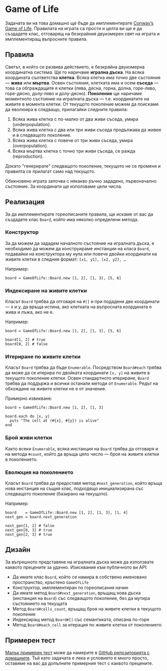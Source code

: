 # Game of Life

Задачата ви на това домашно ще бъде да имплементирате [Conway’s Game of Life](http://en.wikipedia.org/wiki/Conway's_Game_of_Life). Правилата на играта са прости и целта ви ще е да създадете клас, отговарящ на безкрайния двуизмерен свят на играта и имплементиращ въпросните правила.

## Правила

Светът, в който се развива действието, е безкрайна двуизмерна координатна система. Ще го наричаме **игрална дъска**. На всяка координата съответства **клетка**. Всяка клетка има точно две състояния — **жива** или **мъртва**. Освен състояния, клетката има и осем **съседа** — това са обграждащите я клетки (лява, дясна, горна, долна, горе-ляво, горе-дясно, долу-ляво и долу-дясно). **Поколение** ще наричаме моментното състояние на игралната дъска — т.е. координатите на живите в момента клетки. От текущото поколение можем да поискаме да еволюира в следващо, прилагайки следните правила:

1. Всяка жива клетка с по-малко от два живи съседа, умира (underpopulation).
2. Всяка жива клетка с два или три живи съседа продължава да живее и в следващото поколение.
3. Всяка жива клетка с повече от три живи съседа, умира (overpopulation).
4. Всяка мъртва клетка с точно три живи съседа, се ражда (reproduction).

Докато "генерирате" следващото поколение, текущото не се променя и правилта се прилагат само над текущото.

Обикновено играта започва с някакво ръчно зададено, първоначално състояние. За координати ще използваме цели числа.

## Реализация

За да имплементирате гореописаните правила, ще искаме от вас да създадете клас `Board`, който има няколко определени метода.

### Конструктор

За да можем да зададем началното състояние на игралната дъска, е необходимо да можем да конструираме инстанции на класа `Board`, подавайки на конструктора му нула или повече двойки координати на живите клетки в следния формат: `[x1, y1], [x2, y2], …`

Например:

    board = GameOfLife::Board.new [1, 2], [1, 3], [5, 6]

### Индексиране на живите клетки

Класът `Board` трябва да отговаря на `#[]` и при подадени две координати — x и y, да връща истина, ако клетката на въпросната координата е жива и лъжа, ако не е.

Например:

    board = GameOfLife::Board.new [1, 2], [1, 3], [5, 6]

    board[1, 2] # true
    board[0, 2] # false

### Итериране по живите клетки

Класът `Board` трябва да бъде `Enumerable`. Посредством `Board#each` трябва да може да се итерира по двойката координати `[x, y]` на живите в текущото поколение клетки. Освен стандартното итериране, `Board` трябва да поддържа и всички останали методи от `Enumerable`. Редът на обхождане на живите клетки не е от значение.

Примерно извикване:

    board = GameOfLife::Board.new [1, 2], [1, 3]

    board.each do |x, y|
      puts "The cell at (#{x}, #{y}) is alive"
    end

### Брой живи клетки

Както всеки `Enumerable`, всяка инстанция на `Board` трябва да отговаря и на метода `#count`, който да връща цяло число — броя на живите клетки в поколението.

### Еволюция на поколението

Класът `Board` трябва да предоставя метод `#next_generation`, който връща нова инстанция на същия клас, подходящо инициализирана със следващото поколение (базирано на текущото).

Например:

    board    = GameOfLife::Board.new [1, 2], [1, 3], [1, 4]
    next_gen = board.next_generation

    next_gen[1, 2] # false
    next_gen[0, 3] # true
    next_gen[2, 3] # true

## Дизайн

За вътрешното представяне на игралната дъска може да използвате каквото прецените за удачно. Изисквания към публичното ви API:

* Да имате клас `Board`, който се намира в собствено именовано пространство, кръстено `GameOfLife`
* Конструктор, имплементиран по гореописания начин
* Да имате метод `Board#next_generation`, връщащ нова дъска (инстанция на `Board`) със следващото поколение, без да мутира състоянието на текущата
* Метод `Board#cells_count`, връщащ броя на живите клетки в текущото поколение
* Индексиращ метод `Board#[]` със семантиката, описана по-горе
* Метод `Board#each_cell` за итерация по живите клетки от поколението

## Примерен тест

[Малък примерен тест](https://github.com/fmi/ruby-homework/06/sample_spec.rb) може да намерите в [GitHub репозиторията с домашните](https://github.com/fmi/ruby-homework/). Тъй като задачата е лека и условието е много просто, оставяме на вас да допълните примерния тест с каквото прецените.
